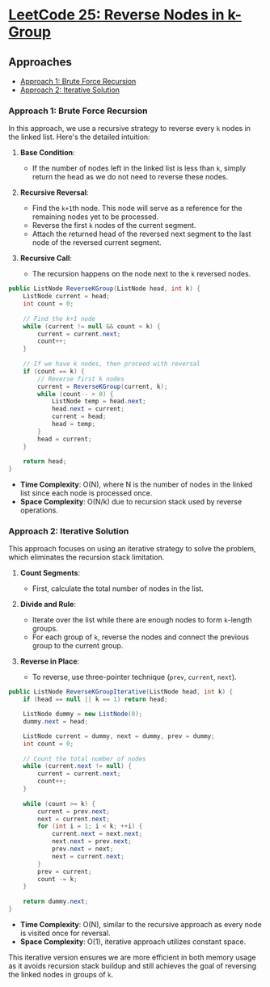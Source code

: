 # [LeetCode 25: Reverse Nodes in k-Group](https://leetcode.com/problems/reverse-nodes-in-k-group/)

## Approaches
- [Approach 1: Brute Force Recursion](#approach-1-brute-force-recursion)
- [Approach 2: Iterative Solution](#approach-2-iterative-solution)

### Approach 1: Brute Force Recursion

In this approach, we use a recursive strategy to reverse every `k` nodes in the linked list. Here's the detailed intuition:

1. **Base Condition**: 
   - If the number of nodes left in the linked list is less than `k`, simply return the head as we do not need to reverse these nodes.

2. **Recursive Reversal**:
   - Find the `k+1`th node. This node will serve as a reference for the remaining nodes yet to be processed.
   - Reverse the first `k` nodes of the current segment.
   - Attach the returned head of the reversed next segment to the last node of the reversed current segment.

3. **Recursive Call**:
   - The recursion happens on the node next to the `k` reversed nodes.

```csharp
public ListNode ReverseKGroup(ListNode head, int k) {
    ListNode current = head;
    int count = 0;
    
    // Find the k+1 node
    while (current != null && count < k) {
        current = current.next;
        count++;
    }
    
    // If we have k nodes, then proceed with reversal
    if (count == k) {
        // Reverse first k nodes
        current = ReverseKGroup(current, k);
        while (count-- > 0) {
            ListNode temp = head.next;
            head.next = current;
            current = head;
            head = temp;
        }
        head = current;
    }
    
    return head;
}
```

- **Time Complexity**: O(N), where N is the number of nodes in the linked list since each node is processed once.
- **Space Complexity**: O(N/k) due to recursion stack used by reverse operations.

### Approach 2: Iterative Solution

This approach focuses on using an iterative strategy to solve the problem, which eliminates the recursion stack limitation.

1. **Count Segments**:
   - First, calculate the total number of nodes in the list.

2. **Divide and Rule**:
   - Iterate over the list while there are enough nodes to form `k`-length groups.
   - For each group of `k`, reverse the nodes and connect the previous group to the current group.

3. **Reverse in Place**:
   - To reverse, use three-pointer technique (`prev`, `current`, `next`).

```csharp
public ListNode ReverseKGroupIterative(ListNode head, int k) {
    if (head == null || k == 1) return head;

    ListNode dummy = new ListNode(0);
    dummy.next = head;

    ListNode current = dummy, next = dummy, prev = dummy;
    int count = 0;
    
    // Count the total number of nodes
    while (current.next != null) {
        current = current.next;
        count++;
    }
    
    while (count >= k) {
        current = prev.next;
        next = current.next;
        for (int i = 1; i < k; ++i) {
            current.next = next.next;
            next.next = prev.next;
            prev.next = next;
            next = current.next;
        }
        prev = current;
        count -= k;
    }
    
    return dummy.next;
}
```

- **Time Complexity**: O(N), similar to the recursive approach as every node is visited once for reversal.
- **Space Complexity**: O(1), iterative approach utilizes constant space.

This iterative version ensures we are more efficient in both memory usage as it avoids recursion stack buildup and still achieves the goal of reversing the linked nodes in groups of `k`.

